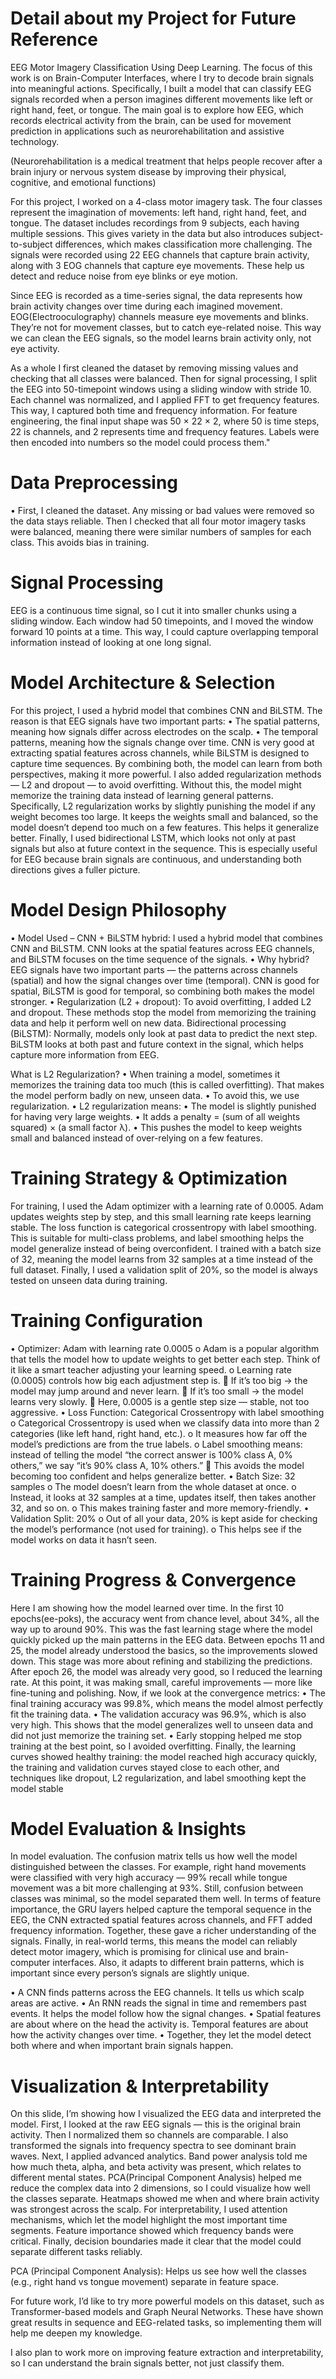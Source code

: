 # Detail about my Project for Future Reference

EEG Motor Imagery Classification Using Deep Learning.
The focus of this work is on Brain-Computer Interfaces, where I try to decode brain signals into meaningful actions.
Specifically, I built a model that can classify EEG signals recorded when a person imagines different movements like left or right hand, feet, or tongue.
The main goal is to explore how EEG, which records electrical activity from the brain, can be used for movement prediction in applications such as neurorehabilitation and assistive technology.

(Neurorehabilitation is a medical treatment that helps people recover after a brain injury or nervous system disease by improving their physical, cognitive, and emotional functions)

For this project, I worked on a 4-class motor imagery task.
The four classes represent the imagination of movements: left hand, right hand, feet, and tongue.
The dataset includes recordings from 9 subjects, each having multiple sessions.
This gives variety in the data but also introduces subject-to-subject differences, which makes classification more challenging.
The signals were recorded using 22 EEG channels that capture brain activity, along with 3 EOG channels that capture eye movements.
These help us detect and reduce noise from eye blinks or eye motion.

Since EEG is recorded as a time-series signal, the data represents how brain activity changes over time during each imagined movement.
EOG(Electrooculography) channels measure eye movements and blinks. They’re not for movement classes, but to catch eye-related noise.
This way we can clean the EEG signals, so the model learns brain activity only, not eye activity.

As a whole
I first cleaned the dataset by removing missing values and checking that all classes were balanced. Then for signal processing, I split the EEG into 50-timepoint windows using a sliding window with stride 10. 
Each channel was normalized, and I applied FFT to get frequency features. This way, I captured both time and frequency information. 
For feature engineering, the final input shape was 50 × 22 × 2, where 50 is time steps, 22 is channels, and 2 represents time and frequency features. Labels were then encoded into numbers so the model could process them."


# Data Preprocessing
• First, I cleaned the dataset. Any missing or bad values were removed so the data stays reliable. 
Then I checked that all four motor imagery tasks were balanced, meaning there were similar numbers of samples for each class.
This avoids bias in training.

# Signal Processing
EEG is a continuous time signal, so I cut it into smaller chunks using a sliding window. Each window had 50 timepoints, and I moved the window forward 10 points at a time. 
This way, I could capture overlapping temporal information instead of looking at one long signal.

# Model Architecture & Selection 
For this project, I used a hybrid model that combines CNN and BiLSTM. The reason is that EEG signals have two important parts:
•	The spatial patterns, meaning how signals differ across electrodes on the scalp.
•	The temporal patterns, meaning how the signals change over time.
CNN is very good at extracting spatial features across channels, while BiLSTM is designed to capture time sequences. By combining both, the model can learn from both perspectives, making it more powerful.
I also added regularization methods — L2 and dropout — to avoid overfitting. Without this, the model might memorize the training data instead of learning general patterns.
Specifically, L2 regularization works by slightly punishing the model if any weight becomes too large. It keeps the weights small and balanced, so the model doesn’t depend too much on a few features. This helps it generalize better.
Finally, I used bidirectional LSTM, which looks not only at past signals but also at future context in the sequence. This is especially useful for EEG because brain signals are continuous, and understanding both directions gives a fuller picture.

# Model Design Philosophy
•	Model Used – CNN + BiLSTM hybrid:
I used a hybrid model that combines CNN and BiLSTM. CNN looks at the spatial features across EEG channels, and BiLSTM focuses on the time sequence of the signals.
•	Why hybrid?
EEG signals have two important parts — the patterns across channels (spatial) and how the signal changes over time (temporal). CNN is good for spatial, BiLSTM is good for temporal, so combining both makes the model stronger.
•	Regularization (L2 + dropout):
To avoid overfitting, I added L2 and dropout. These methods stop the model from memorizing the training data and help it perform well on new data.
Bidirectional processing (BiLSTM):
Normally, models only look at past data to predict the next step. BiLSTM looks at both past and future context in the signal, which helps capture more information from EEG.

What is L2 Regularization?
•	When training a model, sometimes it memorizes the training data too much (this is called overfitting). That makes the model perform badly on new, unseen data.
•	To avoid this, we use regularization.
•	L2 regularization means:
•	The model is slightly punished for having very large weights.
•	It adds a penalty = (sum of all weights squared) × (a small factor λ).
•	This pushes the model to keep weights small and balanced instead of over-relying on a few features.

# Training Strategy & Optimization 
For training, I used the Adam optimizer with a learning rate of 0.0005.
Adam updates weights step by step, and this small learning rate keeps learning stable.
The loss function is categorical crossentropy with label smoothing. This is suitable for multi-class problems, and label smoothing helps the model generalize instead of being overconfident.
I trained with a batch size of 32, meaning the model learns from 32 samples at a time instead of the full dataset.
Finally, I used a validation split of 20%, so the model is always tested on unseen data during training.

# Training Configuration
•	Optimizer: Adam with learning rate 0.0005
o	Adam is a popular algorithm that tells the model how to update weights to get better each step. Think of it like a smart teacher adjusting your learning speed.
o	Learning rate (0.0005) controls how big each adjustment step is.
	If it’s too big → the model may jump around and never learn.
	If it’s too small → the model learns very slowly.
	Here, 0.0005 is a gentle step size — stable, not too aggressive.
•	Loss Function: Categorical Crossentropy with label smoothing
o	Categorical Crossentropy is used when we classify data into more than 2 categories (like left hand, right hand, etc.).
o	It measures how far off the model’s predictions are from the true labels.
o	Label smoothing means: instead of telling the model “the correct answer is 100% class A, 0% others,” we say “it’s 90% class A, 10% others.”
	This avoids the model becoming too confident and helps generalize better.
•	Batch Size: 32 samples
o	The model doesn’t learn from the whole dataset at once.
o	Instead, it looks at 32 samples at a time, updates itself, then takes another 32, and so on.
o	This makes training faster and more memory-friendly.
•	Validation Split: 20%
o	Out of all your data, 20% is kept aside for checking the model’s performance (not used for training).
o	This helps see if the model works on data it hasn’t seen.

# Training Progress & Convergence 
Here I am showing how the model learned over time.
In the first 10 epochs(ee-poks), the accuracy went from chance level, about 34%, all the way up to around 90%. This was the fast learning stage where the model quickly picked up the main patterns in the EEG data.
Between epochs 11 and 25, the model already understood the basics, so the improvements slowed down. This stage was more about refining and stabilizing the predictions.
After epoch 26, the model was already very good, so I reduced the learning rate. At this point, it was making small, careful improvements — more like fine-tuning and polishing.
Now, if we look at the convergence metrics:
•	The final training accuracy was 99.8%, which means the model almost perfectly fit the training data.
•	The validation accuracy was 96.9%, which is also very high. This shows that the model generalizes well to unseen data and did not just memorize the training set.
•	Early stopping helped me stop training at the best point, so I avoided overfitting.
Finally, the learning curves showed healthy training: the model reached high accuracy quickly, the training and validation curves stayed close to each other, and techniques like dropout, L2 regularization, and label smoothing kept the model stable

# Model Evaluation & Insights
In model evaluation. The confusion matrix tells us how well the model distinguished between the classes. For example, right hand movements were classified with very high accuracy — 99% recall  while tongue movement was a bit more challenging at 93%. Still, confusion between classes was minimal, so the model separated them well.
In terms of feature importance, the GRU layers helped capture the temporal sequence in the EEG, the CNN extracted spatial features across channels, and FFT added frequency information. Together, these gave a richer understanding of the signals.
Finally, in real-world terms, this means the model can reliably detect motor imagery, which is promising for clinical use and brain-computer interfaces. Also, it adapts to different brain patterns, which is important since every person’s signals are slightly unique.


•	A CNN finds patterns across the EEG channels. It tells us which scalp areas are active.
•	An RNN reads the signal in time and remembers past events. It helps the model follow how the signal changes.
•	Spatial features are about where on the head the activity is. Temporal features are about how the activity changes over time.
•	Together, they let the model detect both where and when important brain signals happen.

# Visualization & Interpretability 
On this slide, I’m showing how I visualized the EEG data and interpreted the model.
First, I looked at the raw EEG signals — this is the original brain activity. Then I normalized them so channels are comparable. I also transformed the signals into frequency spectra to see dominant brain waves.
Next, I applied advanced analytics. Band power analysis told me how much theta, alpha, and beta activity was present, which relates to different mental states. PCA(Principal Component Analysis) helped me reduce the complex data into 2 dimensions, so I could visualize how well the classes separate. Heatmaps showed me when and where brain activity was strongest across the scalp.
For interpretability, I used attention mechanisms, which let the model highlight the most important time segments. Feature importance showed which frequency bands were critical. Finally, decision boundaries made it clear that the model could separate different tasks reliably.
  
PCA (Principal Component Analysis): Helps us see how well the classes (e.g., right hand vs tongue movement) separate in feature space.
  
For future work, I’d like to try more powerful models on this dataset, such as Transformer-based models and Graph Neural Networks. These have shown great results in sequence and EEG-related tasks, so implementing them will help me deepen my knowledge.

I also plan to work more on improving feature extraction and interpretability, so I can understand the brain signals better, not just classify them.


